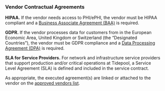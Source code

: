 ### Vendor Contractual Agreements

**HIPAA.** If the vendor needs access to PHI/ePHI, the vendor must be HIPAA
compliant and a [Business Associate Agreement (BAA)][BAA] is required.

[BAA]: hipaa-baa.md

**GDPR.** If the vendor processes data for customers from in the European
Economic Area, United Kingdom or Switzerland (the “Designated Countries”), the
vendor must be GDPR compliance and a [Data Processing Agreement (DPA)][DPA] is
required.

[DPA]: gdpr-dpa.md

**SLA for Service Providers.** For network and infrastructure service providers
that support production and/or critical operations at Tidepool, a
Service Level Agreement (SLA) is defined and included in the service contract.

As appropriate, the executed agreement(s) are linked or attached to the vendor
on the [approved vendors list][1].

[1]: approved-vendors.md
